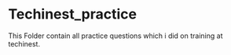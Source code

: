 # Techinest_practice
This Folder contain all practice questions which i did on training at techinest.
